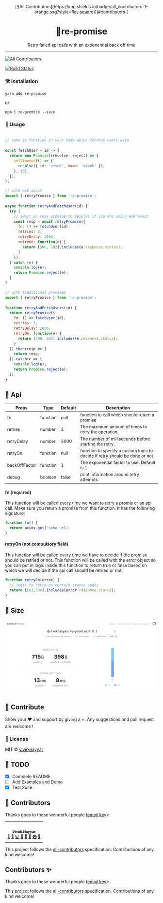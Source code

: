 <div align="center">
<!-- ALL-CONTRIBUTORS-BADGE:START - Do not remove or modify this section -->
[![All Contributors](https://img.shields.io/badge/all_contributors-1-orange.svg?style=flat-square)](#contributors-)
<!-- ALL-CONTRIBUTORS-BADGE:END -->
    <h1>🧣re-promise</h1>
    Retry failed api calls with an exponential back off time
</div>

<hr />

[![All Contributors](https://img.shields.io/badge/all_contributors-1-orange.svg?style=flat-square)](#contributors)


[![Build Status](https://travis-ci.com/vivek12345/re-promise.svg)](https://travis-ci.com/vivek12345/re-promise)

### 🛠 Installation

```
yarn add re-promise
```

or

```
npm i re-promise --save
```

### 🧠 Usage

```javascript

// some js function in your code which fetches users data

const fetchUser = id => {
  return new Promise((resolve, reject) => {
    setTimeout(() => {
      resolve({ id: 'vivek', name: 'vivek' });
    }, 10);
  });
};

```

```javascript
// with es6 await
import { retryPromise } from 're-promise';

async function retryAndFetchUser(id) {
  try {
    // await on this promise to resolve if you are using es6 await
    const resp = await retryPromise({
      fn: () => fetchUser(id),
      retries: 3,
      retryDelay: 2000,
      retryOn: function(e) {
        return [500, 502].includes(e.response.status);
      }
    });
  } catch (e) {
    console.log(e);
    return Promise.reject(e);
  }
}

```

```javascript
// with traditional promises
import { retryPromise } from 're-promise';

function retryAndFetchUsers(id) {
  return retryPromise({
    fn: () => fetchUser(id),
    retries: 3,
    retryDelay: 2000,
    retryOn: function(e) {
      return [500, 502].includes(e.response.status);
    }
  }).then(resp => {
    return resp;
  }).catch(e => {
    console.log(e);
    return Promise.reject(e);
  });
}

```

## 🧩 Api


| Props                   | Type                   | Default   | Description                                                                                         |
|-------------------------|------------------------|-----------|-----------------------------------------------------------------------------------------------------|
| fn                     | function                 | null      | function to call which should return a promise                                                                                      |
| retries              | number                 | 3         | The maximum amount of times to retry the operation.                                              |
| retryDelay               | number               | 3000         | The number of milliseconds before starting the retry.                |
| retryOn               | function               | null  | function to specify a custom logic to decide if retry should be done or not                                                  |
| backOffFactor               | function               | 1  | The exponential factor to use. Default is 1                                                  |
| debug               | boolean               | false  | print information around retry attempts                                                  |

#### fn (required)

This function will be called every time we want to retry a promis or an api call. Make sure you return a promise from this function.
It has the following signature:

```javascript
function fn() {
  return axios.get('some url);
}
```

#### retryOn (not compulsory field)

This function will be called every time we have to decide if the promise should be retried or not. This function will be called with the error object so you can put in logic inside this function to return true or false based on which we will decide if the api call should be retried or not.

```javascript
function retryOn(error) {
  // logic to retry on certain status codes
  return [502,500].includes(error.response.status);
}
```

## 🧳 Size

<img src='./size.png' />

## 🎈 Contribute

Show your ❤️ and support by giving a ⭐. Any suggestions and pull request are welcome !

### 📝 License

MIT © [viveknayyar](https://github.com/vivek12345)

## 👷 TODO

- [x] Complete README
- [ ] Add Examples and Demo
- [x] Test Suite

## 🎊 Contributors

Thanks goes to these wonderful people ([emoji key](https://github.com/kentcdodds/all-contributors#emoji-key)):

<!-- ALL-CONTRIBUTORS-LIST:START - Do not remove or modify this section -->
<!-- prettier-ignore-start -->
<!-- markdownlint-disable -->
<table>
  <tr>
    <td align="center"><a href="https://www.viveknayyar.in/"><img src="https://avatars3.githubusercontent.com/u/4931048?v=4" width="100px;" alt=""/><br /><sub><b>Vivek Nayyar</b></sub></a><br /><a href="#question-vivek12345" title="Answering Questions">💬</a> <a href="https://github.com/Vivek Nayyar/re-promise/issues?q=author%3Avivek12345" title="Bug reports">🐛</a> <a href="https://github.com/Vivek Nayyar/re-promise/commits?author=vivek12345" title="Code">💻</a> <a href="#design-vivek12345" title="Design">🎨</a> <a href="https://github.com/Vivek Nayyar/re-promise/commits?author=vivek12345" title="Documentation">📖</a> <a href="#ideas-vivek12345" title="Ideas, Planning, & Feedback">🤔</a> <a href="#infra-vivek12345" title="Infrastructure (Hosting, Build-Tools, etc)">🚇</a> <a href="#maintenance-vivek12345" title="Maintenance">🚧</a></td>
  </tr>
</table>

<!-- markdownlint-enable -->
<!-- prettier-ignore-end -->
<!-- ALL-CONTRIBUTORS-LIST:END -->

This project follows the [all-contributors](https://github.com/kentcdodds/all-contributors) specification. Contributions of any kind welcome!
## Contributors ✨

Thanks goes to these wonderful people ([emoji key](https://allcontributors.org/docs/en/emoji-key)):

<!-- ALL-CONTRIBUTORS-LIST:START - Do not remove or modify this section -->
<!-- prettier-ignore-start -->
<!-- markdownlint-disable -->
<!-- markdownlint-enable -->
<!-- prettier-ignore-end -->
<!-- ALL-CONTRIBUTORS-LIST:END -->

This project follows the [all-contributors](https://github.com/all-contributors/all-contributors) specification. Contributions of any kind welcome!